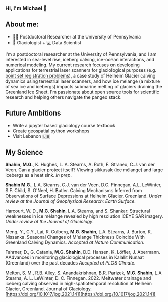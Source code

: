 ### Hi, I'm Michael 👋

## About me:
- 👨‍💻 Postdoctoral Researcher at the University of Pennsylvania
- 🧊 Glaciologist + 💻 Data Scientist

I'm a postdoctoral researcher at the University of Pennsylvania, and I am interested in sea-level rise, iceberg calving,  ice-ocean interactions, and numerical modeling. My current research focuses on developing applications for terrestrial laser scanners for glaciological purposes (e.g. [point set registration problems](https://en.wikipedia.org/wiki/Point-set_registration)), a case study of Helheim Glacier calving dynamics using terrestrial laser scanners, and how ice melange (a mixture of sea ice and icebergs) impacts submarine melting of glaciers draining the Greenland Ice Sheet. I'm passionate about open source tools for scientific research and helping others navigate the pangeo stack.


## Future Ambitions
- Write a jupyter based glaciology course textbook
- Create geospatial python workshops
- Visit Lebanon 🇱🇧


## My Science 
__Shahin, M.G.__, K. Hughes, L. A. Stearns, A. Roth, F. Straneo, C.J. van der Veen. Can a glacier protect itself? Viewing sikkusak (ice mélange) and large icebergs as a heat sink. *In prep*.

__Shahin M.G.__, L.A. Stearns, C.J. van der Veen, D.C. Finnegan, A.L. LeWinter, S.F. Child, S. O'Neel, H. Butler. Calving Mechanisms Inferred from Observations of Surface Depressions at Helheim Glacier, Greenland. *Under review at the Journal of Geophysical Research: Earth Surface*.

Harcourt, W. D., __M.G. Shahin__, L.A. Stearns, and S. Shankar: Structural weaknesses in ice mélange revealed by high
resolution ICEYE SAR imagery. *Under review at the Journal of Glaciology*.

Meng, Y., C.Y., Lai, R. Culberg, __M.G. Shahin__,  L.A. Stearns, J. Burton, K. Nissanka. Seasonal Changes of M\'elange Thickness Coincide With
Greenland Calving Dynamics. *Accepted at Nature Communication*.

Fahrner, D., G. Catania, __M.G. Shahin__, D.D. Hansen, K. Löffler, J. Abermann. AAdvances in monitoring glaciological processes in Kalallit Nunaat (Greenland) over the past decades *Accepted at PLOS Climate*.

Melton, S. M., R.B. Alley, S. Anandakrishnan, B.R. Parizek, __M.G. Shahin__, L.A Stearns, A. L. LeWinter,  D. C. Finnegan. 2022. Meltwater drainage and iceberg calving observed in high-spatiotemporal resolution at Helheim Glacier, Greenland. Journal of Glaciology. [https://doi.org/10.1017/jog.2021.141](https://doi.org/10.1017/jog.2021.141)



<!--
**shahinmg/shahinmg** is a ✨ _special_ ✨ repository because its `README.md` (this file) appears on your GitHub profile.

Here are some ideas to get you started:

- 🔭 I’m currently working on ...
- 🌱 I’m currently learning ...
- 👯 I’m looking to collaborate on ...
- 🤔 I’m looking for help with ...
- 💬 Ask me about ...
- 📫 How to reach me: ...
- 😄 Pronouns: ...
- ⚡ Fun fact: ...
-->
